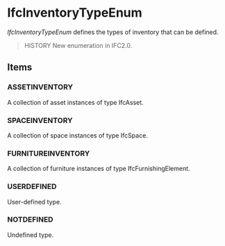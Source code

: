 # IfcInventoryTypeEnum

_IfcInventoryTypeEnum_ defines the types of inventory that can be defined.<!-- end of definition -->

> HISTORY  New enumeration in IFC2.0.

## Items

### ASSETINVENTORY
A collection of asset instances of type IfcAsset.

### SPACEINVENTORY
A collection of space instances of type IfcSpace.

### FURNITUREINVENTORY
A collection of furniture instances of type IfcFurnishingElement.

### USERDEFINED
User-defined type.

### NOTDEFINED
Undefined type.
